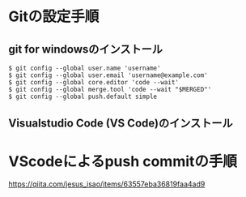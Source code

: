 # Gitの設定手順

## git for windowsのインストール
```git
$ git config --global user.name 'username'
$ git config --global user.email 'username@example.com'
$ git config --global core.editor 'code --wait'
$ git config --global merge.tool 'code --wait "$MERGED"'
$ git config --global push.default simple
```

## Visualstudio Code (VS Code)のインストール
  # VScodeによるpush commitの手順
  https://qiita.com/jesus_isao/items/63557eba36819faa4ad9
  